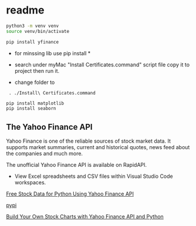 # readme

```sh
python3 -m venv venv
source venv/bin/activate

pip install yfinance
```

- for minssing lib use pip install *

- search under myMac "Install Certificates.command" script file
   copy it to project then run it.

* change folder to 
```
 . ./Install\ Certificates.command 
```
```sh
pip install matplotlib
pip install seaborn
```

##  The Yahoo Finance API
Yahoo Finance is one of the reliable sources of stock market data. It supports market summaries, current and historical quotes, news feed about the companies and much more.

The unofficial Yahoo Finance API is available on RapidAPI.

- View Excel spreadsheets and CSV files within Visual Studio Code workspaces.


[Free Stock Data for Python Using Yahoo Finance API](https://towardsdatascience.com/free-stock-data-for-python-using-yahoo-finance-api-9dafd96cad2e)

[pypi](https://pypi.org/project/yahoo-finance/)

[Build Your Own Stock Charts with Yahoo Finance API and Python](https://rapidapi.com/blog/yahoo-finance-api-python/)
